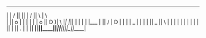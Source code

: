   ______   ____  ____  _       ____  ____   ___   
  |      | /    ||    || |     /    ||    \ |   \  
   |      ||  o  | |  | | |    |  o  ||  D  )|    \ 
   |_|  |_||     | |  | | |___ |     ||    / |  D  |
     |  |  |  _  | |  | |     ||  _  ||    \ |     |
       |  |  |  |  | |  | |     ||  |  ||  .  \|     |
         |__|  |__|__||____||_____||__|__||__|\_||_____|


